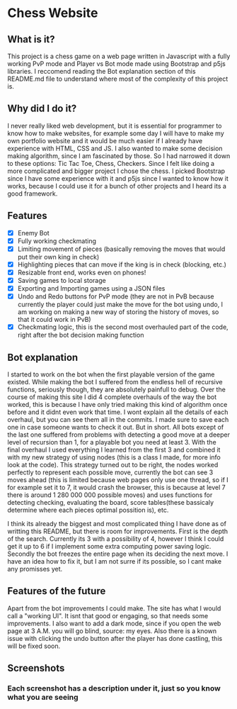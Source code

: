# Chess Website

## What is it?
This project is a chess game on a web page written in Javascript with a fully working PvP mode and Player vs Bot mode made using Bootstrap and p5js libraries. I reccomend reading the Bot explanation section of this README.md file to understand where most of the complexity of this project is.

## Why did I do it?
I never really liked web development, but it is essential for programmer to know how to make websites, for example some day I will have to make my own portfolio website and it would be much easier if I already have experience with HTML, CSS and JS. I also wanted to make some decision making algorithm, since I am fascinated by those. So I had narrowed it down to these options: Tic Tac Toe, Chess, Checkers. Since I felt like doing a more complicated and bigger project I chose the chess. I picked Bootstrap since I have some experience with it and p5js since I wanted to know how it works, because I could use it for a bunch of other projects and I heard its a good framework.

## Features
- [X] Enemy Bot
- [X] Fully working checkmating
- [X] Limiting movement of pieces (basically removing the moves that would put their own king in check)
- [X] Highlighting pieces that can move if the king is in check (blocking, etc.)
- [X] Resizable front end, works even on phones!
- [X] Saving games to local storage
- [X] Exporting and Importing games using a JSON files
- [X] Undo and Redo buttons for PvP mode (they are not in PvB because currently the player could just make the move for the bot using undo, I am working on making a new way of storing the history of moves, so that it could work in PvB)
- [X] Checkmating logic, this is the second most overhauled part of the code, right after the bot decision making function

## Bot explanation
I started to work on the bot when the first playable version of the game existed. While making the bot I suffered from the endless hell of recursive functions, seriously though, they are absolutely painfull to debug. Over the course of making this site I did 4 complete overhauls of the way the bot worked, this is because I have only tried making this kind of algorithm once before and it didnt even work that time. I wont explain all the details of each overhaul, but you can see them all in the commits. I made sure to save each one in case someone wants to check it out. But in short. All bots except of the last one suffered from problems with detecting a good move at a deeper level of recursion than 1, for a playable bot you need at least 3. With the final overhaul I used everything I learned from the first 3 and combined it with my new strategy of using nodes (this is a class I made, for more info look at the code). This strategy turned out to be right, the nodes worked perfectly to represent each possible move, currently the bot can see 3 moves ahead (this is limited because web pages only use one thread, so if I for example set it to 7, it would crash the browser, this is because at level 7 there is around 1 280 000 000 possible moves) and uses functions for detecting checking, evaluating the board, score tables(these bassicaly determine where each pieces optimal possition is), etc. 

I think its already the biggest and most complicated thing I have done as of writting this README, but there is room for improvements. First is the depth of the search. Currently its 3 with a possibility of 4, however I think I could get it up to 6 if I implement some extra computing power saving logic. Secondly the bot freezes the entire page when its deciding the next move. I have an idea how to fix it, but I am not surre if its possible, so I cant make any promisses yet.

## Features of the future
Apart from the bot improvements I could make. The site has what I would call a "working UI". It isnt that good or engaging, so that needs some improvements. I also want to add a dark mode, since if you open the web page at 3 A.M. you will go blind, source: my eyes. Also there is a known issue with clicking the undo button after the player has done castling, this will be fixed soon.

## Screenshots
### Each screenshot has a description under it, just so you know what you are seeing
